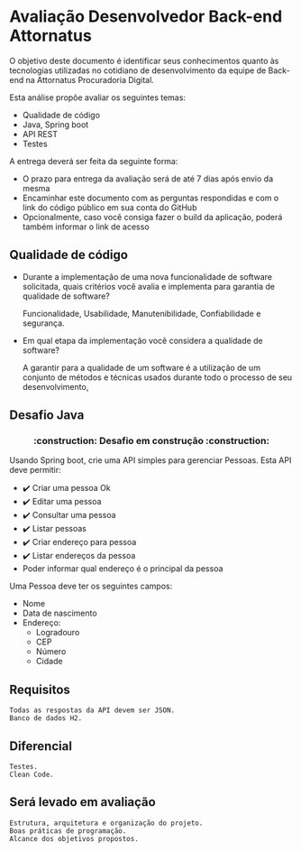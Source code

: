 # Avaliação Desenvolvedor Back-end Attornatus

O objetivo deste documento é identificar seus conhecimentos quanto às tecnologias utilizadas no cotidiano de desenvolvimento da equipe de Back-end na Attornatus Procuradoria Digital.

Esta análise propõe avaliar os seguintes temas: 

- Qualidade de código
- Java, Spring boot
- API REST
- Testes

A entrega deverá ser feita da seguinte forma:
- O prazo para entrega da avaliação será de até 7 dias após envio da mesma
- Encaminhar este documento com as perguntas respondidas e com o link do código público em sua conta do GitHub
- Opcionalmente, caso você consiga fazer o build da aplicação, poderá também informar o link de acesso


## Qualidade de código

- Durante a implementação de uma nova funcionalidade de software solicitada, quais critérios você avalia e implementa para garantia de qualidade de software?

	Funcionalidade, Usabilidade, Manutenibilidade, Confiabilidade e segurança.

- Em qual etapa da implementação você considera a qualidade de software?

	A garantir para a qualidade de um software é a utilização de um conjunto de métodos e técnicas
	usados durante todo o processo de seu desenvolvimento,

	
## Desafio Java

<h3 align="center"> 
    :construction:  Desafio em construção  :construction:
</h3>

Usando Spring boot, crie uma API simples para gerenciar Pessoas. Esta API deve permitir:  

 - :heavy_check_mark: Criar uma pessoa Ok
 - :heavy_check_mark: Editar uma pessoa
 - :heavy_check_mark: Consultar uma pessoa
 - :heavy_check_mark: Listar pessoas
 - :heavy_check_mark: Criar endereço para pessoa
 - :heavy_check_mark: Listar endereços da pessoa
 - Poder informar qual endereço é o principal da pessoa  

Uma Pessoa deve ter os seguintes campos:  
- Nome
- Data de nascimento
- Endereço:
    - Logradouro 
    - CEP
    - Número
    - Cidade

## Requisitos  
	Todas as respostas da API devem ser JSON.  
	Banco de dados H2.

## Diferencial
	Testes.
	Clean Code.
 
## Será levado em avaliação 
	Estrutura, arquitetura e organização do projeto. 
	Boas práticas de programação.
	Alcance dos objetivos propostos.

